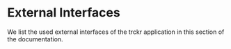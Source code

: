 # External Interfaces

We list the used external interfaces of the trckr application in this section of the documentation.